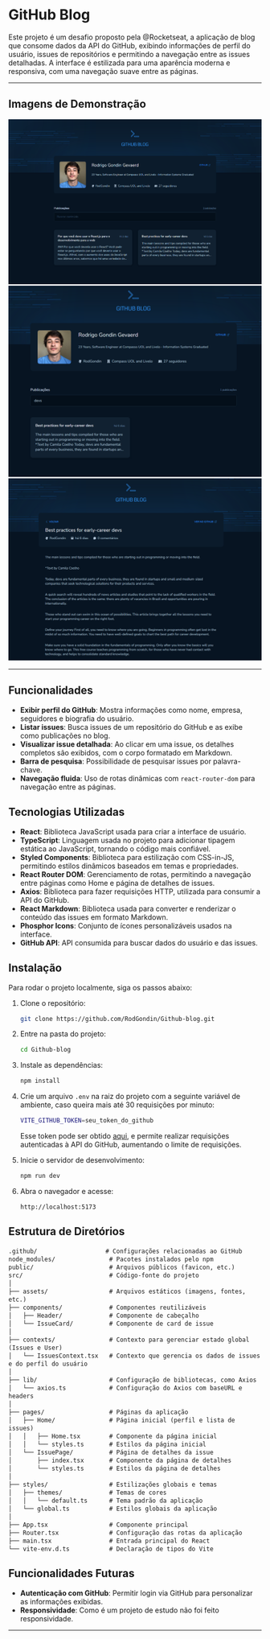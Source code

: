 # GitHub Blog

Este projeto é um desafio proposto pela @Rocketseat, a aplicação de blog que consome dados da API do GitHub, exibindo informações de perfil do usuário, issues de repositórios e permitindo a navegação entre as issues detalhadas. A interface é estilizada para uma aparência moderna e responsiva, com uma navegação suave entre as páginas.

---

## Imagens de Demonstração

![Home do blog](.github/preview_blog.png)
![Buscador](.github/preview_search.png)
![Detalhes da Issue](.github/preview_issue.png)

---

## Funcionalidades

- **Exibir perfil do GitHub**: Mostra informações como nome, empresa, seguidores e biografia do usuário.
- **Listar issues**: Busca issues de um repositório do GitHub e as exibe como publicações no blog.
- **Visualizar issue detalhada**: Ao clicar em uma issue, os detalhes completos são exibidos, com o corpo formatado em Markdown.
- **Barra de pesquisa**: Possibilidade de pesquisar issues por palavra-chave.
- **Navegação fluida**: Uso de rotas dinâmicas com `react-router-dom` para navegação entre as páginas.

## Tecnologias Utilizadas

- **React**: Biblioteca JavaScript usada para criar a interface de usuário.
- **TypeScript**: Linguagem usada no projeto para adicionar tipagem estática ao JavaScript, tornando o código mais confiável.
- **Styled Components**: Biblioteca para estilização com CSS-in-JS, permitindo estilos dinâmicos baseados em temas e propriedades.
- **React Router DOM**: Gerenciamento de rotas, permitindo a navegação entre páginas como Home e página de detalhes de issues.
- **Axios**: Biblioteca para fazer requisições HTTP, utilizada para consumir a API do GitHub.
- **React Markdown**: Biblioteca usada para converter e renderizar o conteúdo das issues em formato Markdown.
- **Phosphor Icons**: Conjunto de ícones personalizáveis usados na interface.
- **GitHub API**: API consumida para buscar dados do usuário e das issues.

## Instalação

Para rodar o projeto localmente, siga os passos abaixo:

1. Clone o repositório:

   ```bash
   git clone https://github.com/RodGondin/Github-blog.git
   ```

2. Entre na pasta do projeto:

   ```bash
   cd Github-blog
   ```

3. Instale as dependências:

   ```bash
   npm install
   ```

4. Crie um arquivo `.env` na raiz do projeto com a seguinte variável de ambiente, caso queira mais até 30 requisições por minuto:

   ```bash
   VITE_GITHUB_TOKEN=seu_token_do_github
   ```

   Esse token pode ser obtido [aqui](https://github.com/settings/tokens), e permite realizar requisições autenticadas à API do GitHub, aumentando o limite de requisições.

5. Inicie o servidor de desenvolvimento:

   ```bash
   npm run dev
   ```

6. Abra o navegador e acesse:

   ```
   http://localhost:5173
   ```

## Estrutura de Diretórios

```
.github/                   # Configurações relacionadas ao GitHub
node_modules/               # Pacotes instalados pelo npm
public/                     # Arquivos públicos (favicon, etc.)
src/                        # Código-fonte do projeto
│
├── assets/                 # Arquivos estáticos (imagens, fontes, etc.)
├── components/             # Componentes reutilizáveis
│   ├── Header/             # Componente de cabeçalho
│   └── IssueCard/          # Componente de card de issue
│
├── contexts/               # Contexto para gerenciar estado global (Issues e User)
│   └── IssuesContext.tsx   # Contexto que gerencia os dados de issues e do perfil do usuário
│
├── lib/                    # Configuração de bibliotecas, como Axios
│   └── axios.ts            # Configuração do Axios com baseURL e headers
│
├── pages/                  # Páginas da aplicação
│   ├── Home/               # Página inicial (perfil e lista de issues)
│   │   ├── Home.tsx        # Componente da página inicial
│   │   └── styles.ts       # Estilos da página inicial
│   └── IssuePage/          # Página de detalhes da issue
│       ├── index.tsx       # Componente da página de detalhes
│       └── styles.ts       # Estilos da página de detalhes
│
├── styles/                 # Estilizações globais e temas
│   ├── themes/             # Temas de cores
│   │   └── default.ts      # Tema padrão da aplicação
│   └── global.ts           # Estilos globais da aplicação
│
├── App.tsx                 # Componente principal
├── Router.tsx              # Configuração das rotas da aplicação
├── main.tsx                # Entrada principal do React
└── vite-env.d.ts           # Declaração de tipos do Vite
```

## Funcionalidades Futuras

- **Autenticação com GitHub**: Permitir login via GitHub para personalizar as informações exibidas.
- **Responsividade**: Como é um projeto de estudo não foi feito responsividade.

---
